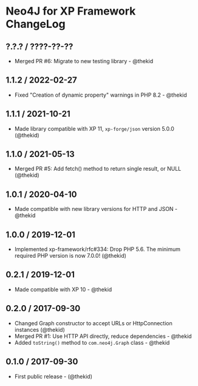Neo4J for XP Framework ChangeLog
========================================================================

## ?.?.? / ????-??-??

* Merged PR #6: Migrate to new testing library - @thekid

## 1.1.2 / 2022-02-27

* Fixed "Creation of dynamic property" warnings in PHP 8.2 - @thekid

## 1.1.1 / 2021-10-21

* Made library compatible with XP 11, `xp-forge/json` version 5.0.0
  (@thekid)

## 1.1.0 / 2021-05-13

* Merged PR #5: Add fetch() method to return single result, or NULL
  (@thekid)

## 1.0.1 / 2020-04-10

* Made compatible with new library versions for HTTP and JSON - @thekid

## 1.0.0 / 2019-12-01

* Implemented xp-framework/rfc#334: Drop PHP 5.6. The minimum required
  PHP version is now 7.0.0!
  (@thekid)

## 0.2.1 / 2019-12-01

* Made compatible with XP 10 - @thekid

## 0.2.0 / 2017-09-30

* Changed Graph constructor to accept URLs or HttpConnection instances
  (@thekid)
* Merged PR #1: Use HTTP API directly, reduce dependencies - @thekid
* Added `toString()` method to `com.neo4j.Graph` class - @thekid

## 0.1.0 / 2017-09-30

* First public release - (@thekid)
